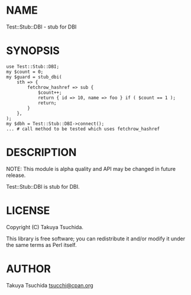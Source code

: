 # NAME

Test::Stub::DBI - stub for DBI

# SYNOPSIS

    use Test::Stub::DBI;
    my $count = 0;
    my $guard = stub_dbi(
        sth => {
            fetchrow_hashref => sub {
                $count++;
                return { id => 10, name => foo } if ( $count == 1 );
                return;
            }
        },
    );
    my $dbh = Test::Stub::DBI->connect();
    ... # call method to be tested which uses fetchrow_hashref

# DESCRIPTION

NOTE: This module is alpha quality and API may be changed in future release.

Test::Stub::DBI is stub for DBI. 

# LICENSE

Copyright (C) Takuya Tsuchida.

This library is free software; you can redistribute it and/or modify
it under the same terms as Perl itself.

# AUTHOR

Takuya Tsuchida <tsucchi@cpan.org>

